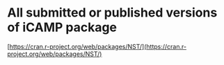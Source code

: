 # All submitted or published versions of iCAMP package
[https://cran.r-project.org/web/packages/NST/](https://cran.r-project.org/web/packages/NST/)
